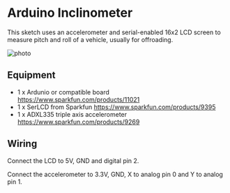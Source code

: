 Arduino Inclinometer
====================

This sketch uses an accelerometer and serial-enabled 16x2 LCD screen to measure
pitch and roll of a vehicle, usually for offroading.

![photo](http://cannikin.github.io/arduino_inclinometer/photo.jpg?1)

Equipment
---------
* 1 x Ardunio or compatible board https://www.sparkfun.com/products/11021
* 1 x SerLCD from Sparkfun https://www.sparkfun.com/products/9395
* 1 x ADXL335 triple axis accelerometer https://www.sparkfun.com/products/9269

Wiring
------
Connect the LCD to 5V, GND and digital pin 2.

Connect the accelerometer to 3.3V, GND, X to analog pin 0 and Y to analog pin 1.
